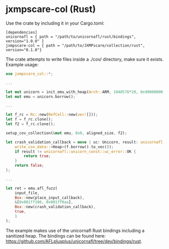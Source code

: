 # jxmpscare-col (Rust)

Use the crate by including it in your Cargo.toml:
```
[dependencies]
unicornafl = { path = "/path/to/unicornafl/rust/bindings", version="1.0.0" }
jxmpscare-col = { path = "/path/to/JXMPscare/collection/rust", version="0.1.0"}
```
The crate attempts to write files inside a ./cov/ directory, make sure it exists.
Example usage:
```Rust
use jxmpscare_col::*;

...

let mut unicorn = init_emu_with_heap(Arch::ARM, 1048576*20, 0x90000000, false).expect("failed to create emulator instance");
let mut emu = unicorn.borrow();

...

let f_rc = Rc::new(RefCell::new(vec![]));
let f = f_rc.clone();
let f2 = f_rc.clone();

setup_cov_collection(&mut emu, 0x0, aligned_size, f2);

let crash_validation_callback = move | uc: Unicorn, result: unicornafl::unicorn_const::uc_error, _input: &[u8], _:i32 | {
    write_cov_data::<Heap>(f.borrow().to_vec());
    if result != unicornafl::unicorn_const::uc_error::OK {
        return true;
    }
    return false;
};

...

let ret = emu.afl_fuzz(
    input_file,
    Box::new(place_input_callback),
    &[0x001ff106, 0x001ff0aa],
    Box::new(crash_validation_callback),
    true,
    1
);
```

The example makes use of the unicornafl Rust bindings including a sanitized heap. The bindings can be found here: https://github.com/AFLplusplus/unicornafl/tree/dev/bindings/rust.